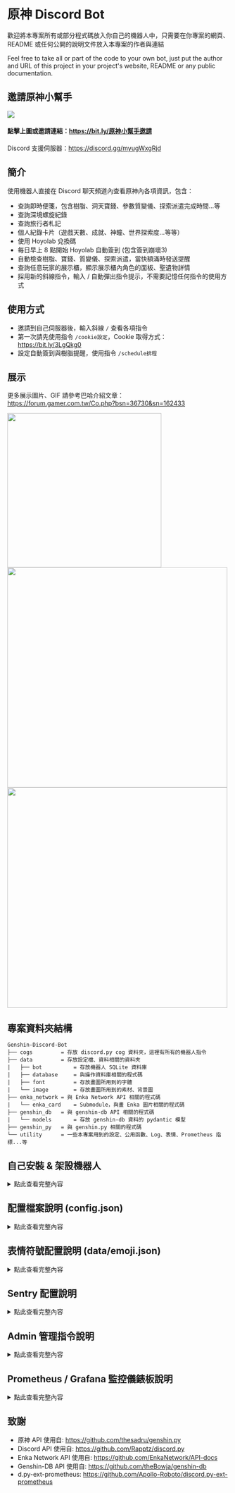 # 原神 Discord Bot

歡迎將本專案所有或部分程式碼放入你自己的機器人中，只需要在你專案的網頁、README 或任何公開的說明文件放入本專案的作者與連結

Feel free to take all or part of the code to your own bot, just put the author and URL of this project in your project's website, README or any public documentation.

## 邀請原神小幫手
[![](https://i.imgur.com/ULhx0EP.png)](https://bit.ly/原神小幫手邀請)
#### 點擊上圖或邀請連結：https://bit.ly/原神小幫手邀請
Discord 支援伺服器：https://discord.gg/myugWxgRjd

## 簡介
使用機器人直接在 Discord 聊天頻道內查看原神內各項資訊，包含：
- 查詢即時便箋，包含樹脂、洞天寶錢、參數質變儀、探索派遣完成時間...等
- 查詢深境螺旋紀錄
- 查詢旅行者札記
- 個人紀錄卡片（遊戲天數、成就、神瞳、世界探索度...等等）
- 使用 Hoyolab 兌換碼
- 每日早上 8 點開始 Hoyolab 自動簽到 (包含簽到崩壞3)
- 自動檢查樹脂、寶錢、質變儀、探索派遣，當快額滿時發送提醒
- 查詢任意玩家的展示櫃，顯示展示櫃內角色的面板、聖遺物詳情
- 採用新的斜線指令，輸入 / 自動彈出指令提示，不需要記憶任何指令的使用方式


## 使用方式
- 邀請到自己伺服器後，輸入斜線 `/` 查看各項指令
- 第一次請先使用指令 `/cookie設定`，Cookie 取得方式：https://bit.ly/3LgQkg0
- 設定自動簽到與樹脂提醒，使用指令 `/schedule排程`

## 展示
更多展示圖片、GIF 請參考巴哈介紹文章：https://forum.gamer.com.tw/Co.php?bsn=36730&sn=162433

<img src="https://i.imgur.com/LcNJ2as.png" width="350"/>
<img src="https://i.imgur.com/IEckUqY.jpg" width="500"/>
<img src="https://i.imgur.com/PA5HIDO.gif" width="500"/>


## 專案資料夾結構
```
Genshin-Discord-Bot
├── cogs         = 存放 discord.py cog 資料夾，這裡有所有的機器人指令
├── data         = 存放設定檔、資料相關的資料夾
|   ├── bot          = 存放機器人 SQLite 資料庫
|   ├── database     = 與操作資料庫相關的程式碼
|   ├── font         = 存放畫圖所用到的字體
|   └── image        = 存放畫圖所用到的素材、背景圖
├── enka_network = 與 Enka Network API 相關的程式碼
|   └── enka_card    = Submodule，與畫 Enka 圖片相關的程式碼
├── genshin_db   = 與 genshin-db API 相關的程式碼 
|   └── models       = 存放 genshin-db 資料的 pydantic 模型
├── genshin_py   = 與 genshin.py 相關的程式碼
└── utility      = 一些本專案用到的設定、公用函數、Log、表情、Prometheus 指標...等
```


## 自己安裝 & 架設機器人

<details><summary>點此查看完整內容</summary>

安裝前請先確認自己遇到基本的問題有 Google 解決的能力，任何不關於本專案程式碼的問題（例如：python 安裝、套件安裝...等），請不要來問我。舉例來說：你不會拿著食譜去問食譜作者你家的瓦斯爐要怎麼開、烤箱沒插電怎麼辦之類的問題。若是有功能或是程式碼上的問題與建議，歡迎來討論。

### 網頁端
1. 到 [Discord Developer](https://discord.com/developers/applications "Discord Developer") 登入 Discord 帳號

![](https://i.imgur.com/dbDHEM3.png)

2. 點選「New Application」建立應用，輸入想要的名稱後按「Create」

![](https://i.imgur.com/BcJcSnU.png)

3. 在 Bot 頁面，按「Add Bot」新增機器人

![](https://i.imgur.com/lsIgGCi.png)

4. 在 OAuth2/URL Generator，分別勾選「bot」「applications.commands」「Send Messages」，最底下產生的 URL 連結就是機器人的邀請連結，開啟連結將機器人邀請至自己的伺服器

![](https://i.imgur.com/y1Ml43u.png)

### 取得配置檔案所需 ID

1. 在 General Information，取得機器人的 Application ID

![](https://i.imgur.com/h07q5zT.png)

2. 在 Bot 頁面，按「Reset Token」來取得機器人的 Token

![](https://i.imgur.com/BfzjewI.png)

3. 在自己的 Discord **伺服器名稱或圖示**上按滑鼠右鍵，複製**伺服器 ID**（複製 ID 按鈕需要去 設定->進階->開發者模式 開啟）

![](https://i.imgur.com/tCMhEhv.png)

### 本地端
1. 下載本專案程式碼，下列方式二選一
    1. 到 [Release 頁面](https://github.com/KT-Yeh/Genshin-Discord-Bot/releases) 下載最新版本的 zip 檔 (檔名：Genshin-Discord-Bot.zip)
    2. 使用 git 下載： `git clone --recursive https://github.com/KT-Yeh/Genshin-Discord-Bot.git` （注意：要加上 `--recursive` 參數）

2. 新增 `config.json` 檔案：
在專案資料夾（Genshin-Discord-Bot）內，用文字編輯器開啟 `config.json.example` 檔案，把剛才取得的 Application ID、機器人 Token、伺服器 ID 分別貼在 `application_id`、`bot_token`、`test_server_id` 欄位，並將檔案名稱另存為 **`config.json`**

接下來下面兩種方式**二選一**：一種是使用 Docker 容器，另一種是安裝 Python 環境以及相關套件。

#### 方法1. Docker 容器
1. 至 [Docker 官網](https://www.docker.com/) 下載並安裝，安裝完成後啟動 Docker Desktop，Windows 桌面右下角會有一隻鯨魚圖示 (不會安裝的請自行 Google 教學)

2. 在機器人專案資料夾內開啟 cmd 或 powershell，輸入底下命令啟動機器人
```
docker-compose up
```
若你想要可以關掉 cmd 在背景執行的話，則使用
```
docker-compose up -d
```
Windows 右下角的鯨魚圖示打開 Docker Desktop 可以隨時管理機器人運行的狀態

#### 方法2. Python + 套件安裝
1. 下載並安裝 [Python 3.10](https://www.python.org/downloads/release/python-3109/)，安裝時記得將 `Add Python 3.10 to PATH` 選項打勾

2. 下載並安裝 [git (Windows)](https://git-scm.com/downloads)

3. 在專案資料夾內開啟 cmd 或 powershell，輸入底下命令安裝 pipenv 虛擬環境套件：
```
pip3 install -U pipenv
```

4. 輸入底下命令安裝運行機器人的虛擬環境：
```
pipenv install
```

5. 輸入底下命令開始運行機器人：
```
pipenv run python .\main.py
```

##### 方法2 專案更新方式
1. 當初你用下載的就到 [Release 頁面](https://github.com/KT-Yeh/Genshin-Discord-Bot/releases) 下載最新版本然後覆蓋原本整個專案資料夾；若是用 git 的，則：
```
git pull
git submodule update
```

2. 為避免 pipenv 亂搞，建議移除整個虛擬環境然後重裝，不會影響到現有設定：
```
pipenv --rm
pipenv install
pipenv run python .\main.py
```

---

註1：當運行後看到 `【系統】on_ready: You have logged in as XXXXX` 表示參數設置正確並成功啟動，此時機器人會自動同步所有指令到你的測試伺服器，稱為「本地同步」。

註2：若你輸入斜線 / 後看不到指令的話，請嘗試 CTRL + R 重新整理或是完全關閉 Discord 軟體並重啟 Discord。

註3：若要在多個伺服器間使用，請在 Discord 測試伺服器的頻道內使用指令 `/sync 範圍:全域伺服器`，並等待（約幾分鐘）Discord 將指令推送，稱為「全域同步」。

</details>

## 配置檔案說明 (config.json)

<details><summary>點此查看完整內容</summary>

前三行必需改成自己的設定值，其他行可以不改保留預設值
```python
{
    "application_id": 123456789123456789,   # 機器人 Application ID，從 Discord Developer 網頁上取得
    "test_server_id": 212340008888812345,   # Discord 測試伺服器 ID，用來測試斜線指令，管理員指令只能在本伺服器使用
    "bot_token": "ABCDEFG",                 # 機器人 Token，從 Discord Developer 網頁取得
    "schedule_daily_reward_time": 8,        # 每日 Hoyolab 自動簽到的開始時間 (單位：時)
    "schedule_check_resin_interval": 10,    # 自動檢查即時便箋的間隔 (單位：分鐘)
    "schedule_loop_delay": 2.0,             # 排程執行時每位使用者之間的等待間隔（單位：秒）
    "expired_user_days": 30,                # 過期使用者天數，會刪除超過此天數未使用任何指令的使用者
    "slash_cmd_cooldown": 5.0,              # 使用者重複呼叫部分斜線指令的冷卻時間（單位：秒）
    "discord_view_long_timeout": 1800,      # Discord 長時間互動介面（例：下拉選單） 的逾時時間（單位：秒）
    "discord_view_short_timeout": 60,       # Discord 短時間互動介面（例：確認、選擇按鈕）的逾時時間（單位：秒）
    "database_file_path": "data/bot/bot.db",# 資料庫儲存的資料夾位置與檔名
    "sentry_sdk_dsn": "https://XXX@XXX",    # Sentry DSN 位址設定，參考底下說明
    "notification_channel_id": 123456,      # 每日簽到完成後統計訊息欲發送到的 Discord 頻道 ID
    "prometheus_server_port": 9091          # Prometheus 服務的 port，參考底下說明
}
```

</details>

## 表情符號配置說明 (data/emoji.json)

<details><summary>點此查看完整內容</summary>

非必要，不配置表情符號也能正常運行機器人
1. 將 `data/emoji.json.example` 重新命名為 `data/emoji.json`
2. 自行上傳相關的表情符號至自己的伺服器
3. 將相對應的表情符號依照 Discord 格式填入到 `emoji.json` 檔案裡

註：
- Discord 表情符號格式：`<:表符名字:表符ID>`，例如：`<:Mora:979597026285200002>`
- 可以在 Discord 訊息頻道輸入 `\:表符名字:` 取得上述格式
- 若使用的表情符號不在同一個伺服器內，則機器人所在的頻道，「Everyone」身分組（不是機器人本身的身分組）需要有使用外部表情符號的權限

</details>

## Sentry 配置說明

<details><summary>點此查看完整內容</summary>

非必要，Sentry 是用來追蹤程式執行中沒接到的例外，並將發生例外當時的函式呼叫、變數、例外...等詳細資訊傳送到網頁上供開發者追蹤，若不需要此功能的話可以跳過此設定

1. 到官網註冊帳號：https://sentry.io/
2. 在帳號內建立一個 Python 專案，建立後可取得該專案的 DSN 網址（格式：`https://xxx@xxx.sentry.io/xxx`）
3. 將此 DSN 網址貼到 `config.json` 檔案

註：
- 若沒有指定，Sentry 預設只發送沒有 try/except 的例外
- 若要將特定接到的例外發送到 Sentry 的話，請在該 except 內使用 `sentry_sdk.capture_exception(exception)`

</details>

## Admin 管理指令說明

<details><summary>點此查看完整內容</summary>

管理指令只能在配置檔案設定的測試伺服器內才能使用
```python
/sync：同步斜線指令，範圍「當前伺服器」表示將指令同步到你配置檔案的測試伺服器、「全域伺服器」表示將指令推送到所有伺服器，需等待約幾分鐘
/status：顯示機器人狀態，包含延遲、已連接伺服器數量、已連接伺服器名稱
/system reload：重新載入模組，非開發者不需要使用，重新載入後須使用 /sync，否則指令不會同步
/system precense 字串1,字串2,字串3,...：變更機器人顯示狀態(正在玩 ...)，每分鐘隨機變更為設定的其中一個字串，字串數量不限
/maintenance：設定遊戲維護時間，在此時間內自動排程(簽到、檢查樹脂)不會執行
/config：動態改動 config.json 部分配置的值
```

</details>

## Prometheus / Grafana 監控儀錶板說明
<details><summary>點此查看完整內容</summary>

#### 儀表板展示圖

![](https://i.imgur.com/SOctABS.png)


總共需要三步驟，分別是
1. Grafana 官網辦帳號取得 API Key
2. 下載運行 Prometheus 軟體
3. 在 Grafana 匯入儀表板 (Dashboard)

#### 1. Grafana 帳號辦理
1. 到 [Grafana 官網](https://grafana.com/) 註冊帳號，途中會讓你選 Cloud 地區，直接預設就可以

2. 辦完後回到 [官網](https://grafana.com/)，右上角選 My Account，如下圖可以看到 GRAFANA CLOUD 裡面有 Grafana 與 Prometheus，在 Prometheus 上選擇 Send Metrics
![](https://i.imgur.com/YLaV2fB.png)

3. 滑到頁面中間，在 Password / API Key 這裡選擇 Generate now，然後下面的 Sending metrics 黑底部分很重要，先留在這個頁面
![](https://i.imgur.com/RlY8ovi.png)

#### 2. Prometheus 下載
1. 到 [Prometheus 官網](https://prometheus.io/download/)，下載 prometheus 2.37 LTS 版本 (prometheus-2.37.X.windows-amd64.zip) 到你運行機器人的電腦

2. 解壓縮後進入資料夾，你會看到 `prometheus.exe` 與 `prometheus.yml` 檔案

3. 到原神小幫手 (本專案) 的 `data` 資料夾 ([或是點這裡](https://github.com/KT-Yeh/Genshin-Discord-Bot/blob/master/data/prometheus.yml))，裡面也有 `prometheus.yml` 檔案，將原神小幫手的複製到 Prometheus 資料夾內，覆蓋掉 `prometheus.yml`

4. 文字編輯器打開 Prometheus 資料夾內的 `prometheus.yml` 檔案，回到剛才 Grafana 網頁，你會看到網頁上的 `remote_write` 欄位與 `prometheus.yml` 檔案最底下相對應，將網頁上 `remote_write` 的設定內容一一填入到 `prometheus.yml` 內的對應欄位，然後存檔
```
remote_write:
- url: https://....(此行填入 Remote Write Endpoint)
  basic_auth:
    username: 123456(此行填入 Username / Instance ID)
    password: XXXXXX(此行填入 Password / API Key)
```

5. 運行 `prometheus.exe`，之後跟機器人一樣都要保持運行此程式

6. 編輯機器人的 `config.json` 檔案，增加 `"prometheus_server_port": 9091`，存檔然後重啟機器人，此時 Prometheus 就會收集機器人資料並傳到 Grafana 上面

#### Grafana 匯入儀表板
有資料後，我們還需要讓資料顯示在儀表板上

1. 與 1-2 步驟一樣，回到 [官網](https://grafana.com/)，右上角選 My Account，這次我們在 Grafana 上按 Launch 啟動

2. 左邊選 Dashboards，然後右邊點選 New → Import，之後按 Upload JSON file 按鈕
![](https://i.imgur.com/6TFw9EM.png)

3. 到原神小幫手 (本專案) 的 `data` 資料夾，上傳 `grafana_dashboard.json` 到 Grafana 上面，或是 [點這裡直接全部複製](https://github.com/KT-Yeh/Genshin-Discord-Bot/blob/master/data/grafana_dashboard.json) 貼上到 Grafana

4. 成功匯入儀表板後，即可在儀表板上看到機器人的各項資料，到此完成結束

</details>

## 致謝
- 原神 API 使用自: https://github.com/thesadru/genshin.py
- Discord API 使用自: https://github.com/Rapptz/discord.py
- Enka Network API 使用自: https://github.com/EnkaNetwork/API-docs
- Genshin-DB API 使用自: https://github.com/theBowja/genshin-db
- d.py-ext-prometheus: https://github.com/Apollo-Roboto/discord.py-ext-prometheus
